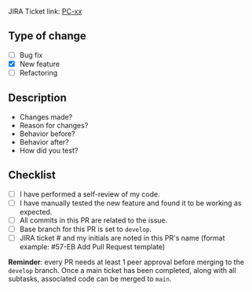 JIRA Ticket link: [PC-xx](https://makeitmvp.atlassian.net/browse/PC-xx)

## Type of change

- [ ] Bug fix
- [x] New feature
- [ ] Refactoring

## Description

- Changes made?
- Reason for changes?
- Behavior before?
- Behavior after?
- How did you test?

## Checklist

- [ ] I have performed a self-review of my code.
- [ ] I have manually tested the new feature and found it to be working as expected.
- [ ] All commits in this PR are related to the issue.
- [ ] Base branch for this PR is set to `develop`.
- [ ] JIRA ticket # and my initials are noted in this PR's name (format example: #57-EB Add Pull Request template)

**Reminder**: every PR needs at least 1 peer approval before merging to the `develop` branch. Once a main ticket has been completed, along with all subtasks, associated code can be merged to `main`.
